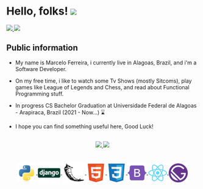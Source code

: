 # Hello, folks! <img src="https://raw.githubusercontent.com/MartinHeinz/MartinHeinz/master/wave.gif" width="30px">
<div>
    <a href="mailto:flaviomff@gmail.com"> 
        <img src="https://img.shields.io/badge/Gmail-D14836?style=for-the-badge&logo=gmail&logoColor=white"> 
    </a>
    <a target='_blank' href="https://www.linkedin.com/in/marcelo-ferreira-790a66226/">
        <img src="https://img.shields.io/badge/LinkedIn-0077B5?style=for-the-badge&logo=linkedin&logoColor=white">
    </a>
</div>



<!-- ## My name is Marcelo, i'm from Brazil and i am a Frontend Developer. -->

## Public information
* My name is Marcelo Ferreira, i currently live in Alagoas, Brazil, and i'm a Software Developer. 

* On my free time, i like to watch some Tv Shows (mostly Sitcoms), play games like League of Legends and Chess, and read about Functional Programming stuff.

* In progress CS Bachelor Graduation at Universidade Federal de Alagoas - Arapiraca, Brazil (2021 - Now...) ⌛
 
* I hope you can find something useful here, Good Luck! 
<br>
<div align="center">
  <a href="https://github.com/basedCadet">
  <img height="150em" src="https://github-readme-stats.vercel.app/api?username=basedCadet&show_icons=true&theme=dracula&include_all_commits=true&count_private=true"/>
  <img height="150em" src="https://github-readme-stats.vercel.app/api/top-langs/?username=basedCadet&layout=compact&langs_count=4&theme=dracula"/>
</div>
  <br><br>
<div align="center">
  <img align="center" alt="Python" height="50em" src="https://raw.githubusercontent.com/devicons/devicon/master/icons/python/python-original.svg">
  <img align="center" alt="Django" height="60em" src="https://raw.githubusercontent.com/devicons/devicon/master/icons/django/django-original.svg">
  <img align="center" alt="Flask" height="60em" src="https://raw.githubusercontent.com/devicons/devicon/master/icons/flask/flask-original.svg">
  <img align="center" alt="HTML" height="50em" src="https://raw.githubusercontent.com/devicons/devicon/master/icons/html5/html5-original.svg">
  <img align="center" alt="CSS" height="50em" src="https://raw.githubusercontent.com/devicons/devicon/master/icons/css3/css3-original.svg">
  <img align="center" alt="Bootstrap" height="50em" src="https://raw.githubusercontent.com/devicons/devicon/master/icons/bootstrap/bootstrap-plain.svg">
  <img align="center" alt="React" height="50em" src="https://raw.githubusercontent.com/devicons/devicon/master/icons/react/react-original.svg">
  <img align="center" alt="Gatsby" height="50em" src="https://raw.githubusercontent.com/devicons/devicon/master/icons/gatsby/gatsby-original.svg">
</div>

